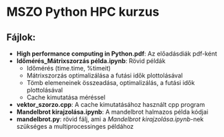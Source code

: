 # MSZO Python HPC kurzus

## Fájlok:
* **High performance computing in Python.pdf**: Az előadásdiák pdf-ként
* **Időmérés_Mátrixszorzás példa.ipynb**: Rövid példák
  * Időmérés (time.time, %timeit)
  * Mátrixszorzás optimalizálása a futási idők plottolásával
  * Tömb elemeneinek összeadása, optimalizálás, a futási idők plottolásával
  * Cache kimutatása méréssel
* **vektor_szorzo.cpp**: A cache kimutatásához használt cpp program
* **Mandelbrot kirajzolása.ipynb**: A mandelbrot halmazos példa kódjai
* **mandelbrot.py**: rövid fálj, ami a *Mandelbrot kirajzolása.ipynb*-nek szükséges a multiprocessinges példához
